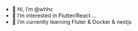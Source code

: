 - 👋 Hi, I’m @whhc
- 👀 I’m interested in Flutter/React ...
- 🌱 I’m currently learning Fluter & Docker & nestjs
